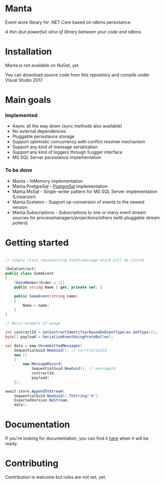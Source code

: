 # Manta
Event store library for .NET Core based on rdbms persistance.

*A thin (but powerful) slice of library between your code and rdbms.*

# Installation
Manta is not available on NuGet, yet.

You can download source code from this repository and compile under Visual Studio 2017.

# Main goals

### Implemented
 - Async all the way down (sync methods also available)
 - No external dependencies
 - Pluggable persistance storage
 - Support optimistic concurrency with conflict resolver mechanism
 - Support any kind of message serialization
 - Support any kind of loggers through ILogger interface
 - MS SQL Server persistance implementation

### To be done
 - Manta - InMemory implementation
 - Manta.PostgreSql - [PostgreSql](https://www.postgresql.org/) implementation
 - Manta.MsSql - Single-writer pattern for MS SQL Server implementation (Linearizer)
 - Manta.Sceleton - Support up-conversion of events to the newest version
 - Manta.Subscriptions - Subscriptions to one or many event stream sources for processmanagers/projections/others (with pluggable stream pollers)

# Getting started

```c#

// Simple class representing event/message which will be stored

[DataContract]
public class SomeEvent
{
    [DataMember(Order = 1)]
    public string Name { get; private set; }

    public SomeEvent(string name)
    {
        Name = name;
    }
}

// Basic example of usage

int contractId = GetContractIdentifierBasedOnEventType(ev.GetType());
byte[] payload = SerializeEventUsingProtoBuf(ev);

var data = new UncommittedMessages(
    SequentialGuid.NewGuid(), // correlationId
    new []
    {
        new MessageRecord(
            SequentialGuid.NewGuid(), // messageId
            contractId,
            payload)
    });

await store.AppendToStream(
    SequentialGuid.NewGuid().ToString("N"),
    ExpectedVersion.NoStream,
    data);

```

# Documentation
If you're looking for documentation, you can find it [here](https://github.com/GetManta/manta/wiki) when it will be ready.

# Contributing
Contribution is welcome but rules are not set, yet.
